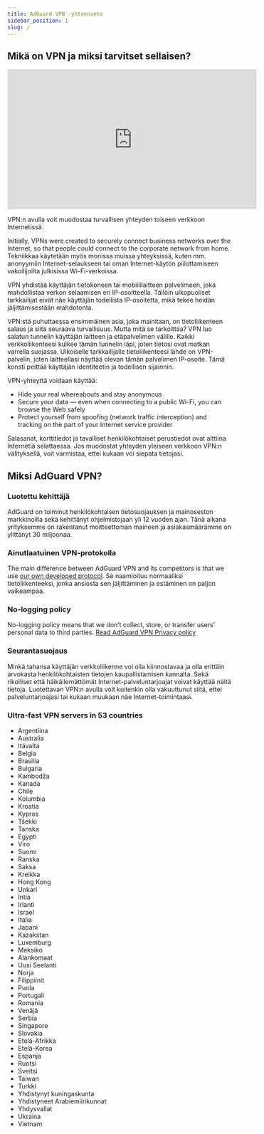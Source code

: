 ```yaml
---
title: AdGuard VPN -yhteenveto
sidebar_position: 1
slug: /
---
```


## Mikä on VPN ja miksi tarvitset sellaisen?

<iframe width="560" height="315" src="https://www.youtube-nocookie.com/embed/7149L3xPmSE" title="YouTube video player" frameborder="0" allow="accelerometer; autoplay; clipboard-write; encrypted-media; gyroscope; picture-in-picture" allowfullscreen></iframe>

VPN:n avulla voit muodostaa turvallisen yhteyden toiseen verkkoon Internetissä.

Initially, VPNs were created to securely connect business networks over the Internet, so that people could connect to the corporate network from home. Tekniikkaa käytetään myös monissa muissa yhteyksissä, kuten mm. anonyymiin Internet-selaukseen tai oman Internet-käytön piilottamiseen vakoilijoilta julkisissa Wi-Fi-verkoissa.

VPN yhdistää käyttäjän tietokoneen tai mobiililaitteen palvelimeen, joka mahdollistaa verkon selaamisen eri IP-osoitteella. Tällöin ulkopuoliset tarkkailijat eivät näe käyttäjän todellista IP-osoitetta, mikä tekee heidän jäljittämisestään mahdotonta.

VPN:stä puhuttaessa ensimmäinen asia, joka mainitaan, on tietoliikenteen salaus ja siitä seuraava turvallisuus. Mutta mitä se tarkoittaa? VPN luo salatun tunnelin käyttäjän laitteen ja etäpalvelimen välille. Kaikki verkkoliikenteesi kulkee tämän tunnelin läpi, joten tietosi ovat matkan varrella suojassa. Ulkoiselle tarkkailijalle tietoliikenteesi lähde on VPN-palvelin, joten laitteellasi näyttää olevan tämän palvelimen IP-osoite. Tämä konsti peittää käyttäjän identiteetin ja todellisen sijainnin.

VPN-yhteyttä voidaan käyttää:

- Hide your real whereabouts and stay anonymous
- Secure your data — even when connecting to a public Wi-Fi, you can browse the Web safely
- Protect yourself from spoofing (network traffic interception) and tracking on the part of your Internet service provider

Salasanat, korttitiedot ja tavalliset henkilökohtaiset perustiedot ovat alttiina Internetiä selattaessa. Jos muodostat yhteyden yleiseen verkkoon VPN:n välityksellä, voit varmistaa, ettei kukaan voi siepata tietojasi.

## Miksi AdGuard VPN?

### Luotettu kehittäjä

AdGuard on toiminut henkilökohtaisen tietosuojauksen ja mainoseston markkinoilla sekä kehittänyt ohjelmistojaan yli 12 vuoden ajan. Tänä aikana yrityksemme on rakentanut moitteettoman maineen ja asiakasmäärämme on ylittänyt 30 miljoonaa.

### Ainutlaatuinen VPN-protokolla

The main difference between AdGuard VPN and its competitors is that we use [our own developed protocol](/general/adguard-vpn-protocol). Se naamioituu normaaliksi tietoliikenteeksi, jonka ansiosta sen jäljittäminen ja estäminen on paljon vaikeampaa.

### No-logging policy

No-logging policy means that we don’t collect, store, or transfer users’ personal data to third parties. [Read AdGuard VPN Privacy policy](https://adguard-vpn.com/privacy.html)

### Seurantasuojaus

Minkä tahansa käyttäjän verkkoliikenne voi olla kiinnostavaa ja olla erittäin arvokasta henkilökohtaisten tietojen kaupallistamisen kannalta. Sekä rikolliset että häikäilemättömät Internet-palveluntarjoajat voivat käyttää näitä tietoja. Luotettavan VPN:n avulla voit kuitenkin olla vakuuttunut siitä, ettei palveluntarjoajasi tai kukaan muukaan näe Internet-toimintaasi.

### Ultra-fast VPN servers in 53 countries

- Argentiina
- Australia
- Itävalta
- Belgia
- Brasilia
- Bulgaria
- Kambodža
- Kanada
- Chile
- Kolumbia
- Kroatia
- Kypros
- Tšekki
- Tanska
- Egypti
- Viro
- Suomi
- Ranska
- Saksa
- Kreikka
- Hong Kong
- Unkari
- Intia
- Irlanti
- Israel
- Italia
- Japani
- Kazakstan
- Luxemburg
- Meksiko
- Alankomaat
- Uusi Seelanti
- Norja
- Filippiinit
- Puola
- Portugali
- Romania
- Venäjä
- Serbia
- Singapore
- Slovakia
- Etelä-Afrikka
- Etelä-Korea
- Espanja
- Ruotsi
- Sveitsi
- Taiwan
- Turkki
- Yhdistynyt kuningaskunta
- Yhdistyneet Arabiemiirikunnat
- Yhdysvallat
- Ukraina
- Vietnam
